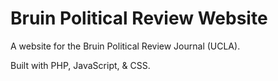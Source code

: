 # Bruin Political Review Website
A website for the Bruin Political Review Journal (UCLA).

Built with PHP, JavaScript, & CSS.
